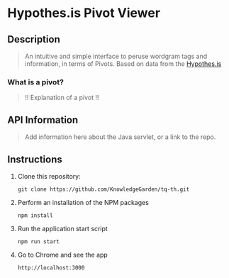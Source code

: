 # Hypothes.is Pivot Viewer

## Description
> An intuitive and simple interface to peruse wordgram tags and information, in terms of Pivots. Based on data from the [Hypothes.is](https://hypothes.is)

### What is a pivot?
> !! Explanation of a pivot !!
## API Information
> Add information here about the Java servlet, or a link to the repo.

## Instructions
1. Clone this repository:
    ```
    git clone https://github.com/KnowledgeGarden/tq-th.git
    ```
1. Perform an installation of the NPM packages
    ```
    npm install
    ```
1. Run the application start script
    ```
    npm run start
    ```
1. Go to Chrome and see the app
    ```
    http://localhost:3000
    ```